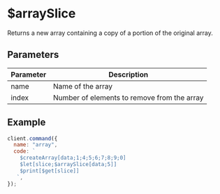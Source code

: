 # $arraySlice

Returns a new array containing a copy of a portion of the original array.

## Parameters

| Parameter | Description                                 |
| --------- | ------------------------------------------- |
| name      | Name of the array                           |
| index     | Number of elements to remove from the array |

## Example

```js
client.command({
  name: "array",
  code: `
    $createArray[data;1;4;5;6;7;8;9;0]
    $let[slice;$arraySlice[data;5]]
    $print[$get[slice]]
   `,
});
```
